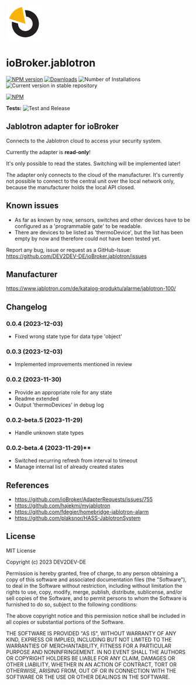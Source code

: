 ![Logo](admin/jablotron.png)
# ioBroker.jablotron

[![NPM version](https://img.shields.io/npm/v/iobroker.jablotron.svg)](https://www.npmjs.com/package/iobroker.jablotron)
[![Downloads](https://img.shields.io/npm/dm/iobroker.jablotron.svg)](https://www.npmjs.com/package/iobroker.jablotron)
![Number of Installations](https://iobroker.live/badges/jablotron-installed.svg)
![Current version in stable repository](https://iobroker.live/badges/jablotron-stable.svg)

[![NPM](https://nodei.co/npm/iobroker.jablotron.png?downloads=true)](https://nodei.co/npm/iobroker.jablotron/)

**Tests:** ![Test and Release](https://github.com/DEV2DEV-DE/ioBroker.jablotron/workflows/Test%20and%20Release/badge.svg)

## Jablotron adapter for ioBroker

Connects to the Jablotron cloud to access your security system.

Currently the adapter is **read-only**!

It's only possible to read the states. Switching will be implemented later!

The adapter only connects to the cloud of the manufacturer. It's currently not possible to connect to the central unit over the local network only, because the manufacturer holds the local API closed.

## Known issues
* As far as known by now, sensors, switches and other devices have to be configured as a 'programmable gate' to be readable.
* There are devices to be listed as 'thermoDevice', but the list has been empty by now and therefore could not have been tested yet.

Report any bug, issue or request as a GitHub-Issue: https://github.com/DEV2DEV-DE/ioBroker.jablotron/issues

## Manufacturer

https://www.jablotron.com/de/katalog-produktu/alarme/jablotron-100/


## Changelog
### 0.0.4 (2023-12-03)
* Fixed wrong state type for data type 'object'

### 0.0.3 (2023-12-03)
* Implemented improvements mentioned in review

### 0.0.2 (2023-11-30)
* Provide an appropriate role for any state
* Readme extended
* Output 'thermoDevices' in debug log

### 0.0.2-beta.5 (2023-11-29)
* Handle unknown state types

### 0.0.2-beta.4 (2023-11-29)**
* Switched recurring refresh from interval to timeout
* Manage internal list of already created states

## References
* https://github.com/ioBroker/AdapterRequests/issues/755
* https://github.com/hajekmi/myjablotron
* https://github.com/fdegier/homebridge-jablotron-alarm
* https://github.com/plaksnor/HASS-JablotronSystem

## License
MIT License

Copyright (c) 2023 DEV2DEV-DE

Permission is hereby granted, free of charge, to any person obtaining a copy
of this software and associated documentation files (the "Software"), to deal
in the Software without restriction, including without limitation the rights
to use, copy, modify, merge, publish, distribute, sublicense, and/or sell
copies of the Software, and to permit persons to whom the Software is
furnished to do so, subject to the following conditions:

The above copyright notice and this permission notice shall be included in all
copies or substantial portions of the Software.

THE SOFTWARE IS PROVIDED "AS IS", WITHOUT WARRANTY OF ANY KIND, EXPRESS OR
IMPLIED, INCLUDING BUT NOT LIMITED TO THE WARRANTIES OF MERCHANTABILITY,
FITNESS FOR A PARTICULAR PURPOSE AND NONINFRINGEMENT. IN NO EVENT SHALL THE
AUTHORS OR COPYRIGHT HOLDERS BE LIABLE FOR ANY CLAIM, DAMAGES OR OTHER
LIABILITY, WHETHER IN AN ACTION OF CONTRACT, TORT OR OTHERWISE, ARISING FROM,
OUT OF OR IN CONNECTION WITH THE SOFTWARE OR THE USE OR OTHER DEALINGS IN THE
SOFTWARE.
